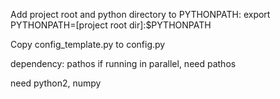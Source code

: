 Add project root and python directory to PYTHONPATH:
export PYTHONPATH=[project root dir]:$PYTHONPATH

Copy config_template.py to config.py

dependency: pathos
if running in parallel, need pathos

need python2, numpy